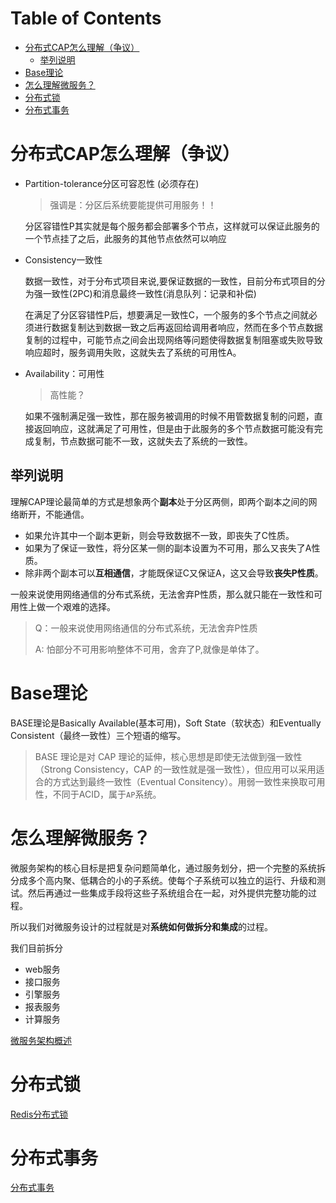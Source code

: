 # Table of Contents

* [分布式CAP怎么理解（争议）](#分布式cap怎么理解争议)
  * [举列说明](#举列说明)
* [Base理论](#base理论)
* [怎么理解微服务？](#怎么理解微服务)
* [分布式锁](#分布式锁)
* [分布式事务](#分布式事务)


# 分布式CAP怎么理解（争议）


+ Partition-tolerance分区可容忍性 (必须存在)

   > 强调是：分区后系统要能提供可用服务！！
   
   分区容错性P其实就是每个服务都会部署多个节点，这样就可以保证此服务的一个节点挂了之后，此服务的其他节点依然可以响应 
   
+ Consistency一致性

  数据一致性，对于分布式项目来说,要保证数据的一致性，目前分布式项目的分为强一致性(2PC)和消息最终一致性(消息队列：记录和补偿)

  

   在满足了分区容错性P后，想要满足一致性C，一个服务的多个节点之间就必须进行数据复制达到数据一致之后再返回给调用者响应，然而在多个节点数据复制的过程中，可能节点之间会出现网络等问题使得数据复制阻塞或失败导致响应超时，服务调用失败，这就失去了系统的可用性A。 

  

+ Availability：可用性

   > 高性能？
   
   如果不强制满足强一致性，那在服务被调用的时候不用管数据复制的问题，直接返回响应，这就满足了可用性，但是由于此服务的多个节点数据可能没有完成复制，节点数据可能不一致，这就失去了系统的一致性。 



## 举列说明



理解CAP理论最简单的方式是想象两个**副本**处于分区两侧，即两个副本之间的网络断开，不能通信。

- 如果允许其中一个副本更新，则会导致数据不一致，即丧失了C性质。
- 如果为了保证一致性，将分区某一侧的副本设置为不可用，那么又丧失了A性质。
- 除非两个副本可以**互相通信**，才能既保证C又保证A，这又会导致**丧失P性质**。

一般来说使用网络通信的分布式系统，无法舍弃P性质，那么就只能在一致性和可用性上做一个艰难的选择。

> Q：一般来说使用网络通信的分布式系统，无法舍弃P性质
>
> A: 怕部分不可用影响整体不可用，舍弃了P,就像是单体了。






# Base理论

BASE理论是Basically Available(基本可用)，Soft State（软状态）和Eventually Consistent（最终一致性）三个短语的缩写。

> BASE 理论是对 CAP 理论的延伸，核心思想是即使无法做到强一致性（Strong Consistency，CAP 的一致性就是强一致性），但应用可以采用适合的方式达到最终一致性（Eventual Consitency）。用弱一致性来换取可用性，不同于ACID，属于`AP`系统。



# 怎么理解微服务？

 微服务架构的核心目标是把复杂问题简单化，通过服务划分，把一个完整的系统拆分成多个高内聚、低耦合的小的子系统。使每个子系统可以独立的运行、升级和测试。然后再通过一些集成手段将这些子系统组合在一起，对外提供完整功能的过程。

所以我们对微服务设计的过程就是对**系统如何做拆分和集成**的过程。 



我们目前拆分

+ web服务
+ 接口服务
+ 引擎服务
+ 报表服务
+ 计算服务



[微服务架构概述](../学习/N.系统架构/微服务架构概述.md)



# 分布式锁

[Redis分布式锁](../学习/G.数据库/Redis/Redis分布式锁.md)

# 分布式事务

[分布式事务](../学习/I.分布式/分布式事务.md)
